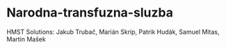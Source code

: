 # Narodna-transfuzna-sluzba
HMST Solutions: Jakub Trubač, Marián Skrip, Patrik Hudák, Samuel Mitas, Martin Mašek
